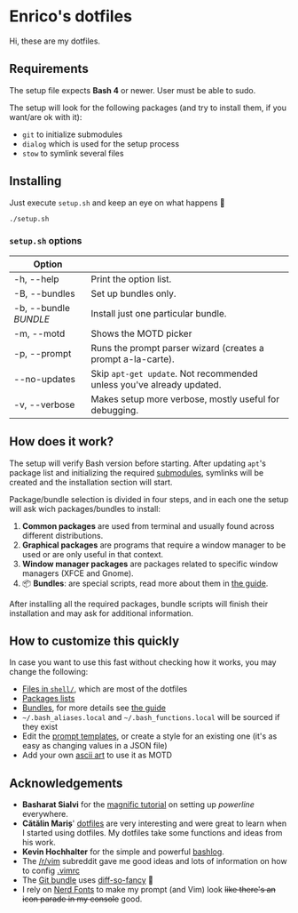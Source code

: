 # Enrico's dotfiles
Hi, these are my dotfiles. 

## Requirements
The setup file expects **Bash 4** or newer. User must be able to sudo.

The setup will look for the following packages (and try to install them, if you want/are ok with it):
  * `git` to initialize submodules
  * `dialog` which is used for the setup process
  * `stow` to symlink several files

## Installing
Just execute `setup.sh` and keep an eye on what happens :crystal_ball:

```
./setup.sh
```

### `setup.sh` options

| **Option**            |                                                                       |
|-----------------------|-----------------------------------------------------------------------|
| -h, --help            | Print the option list.                                                |
| -B, --bundles         | Set up bundles only.                                                  |
| -b, --bundle _BUNDLE_ | Install just one particular bundle.                                   |
| -m, --motd            | Shows the MOTD picker                                                 |
| -p, --prompt          | Runs the prompt parser wizard (creates a prompt a-la-carte).          |
| --no-updates          | Skip `apt-get update`. Not recommended unless you've already updated. |
| -v, --verbose         | Makes setup more verbose, mostly useful for debugging.                |

## How does it work?
The setup will verify Bash version before starting. After updating `apt`'s package list and initializing the required [submodules](./.gitmodules), symlinks will be created and the installation section will start.

Package/bundle selection is divided in four steps, and in each one the setup will ask wich packages/bundles to install:
  1. **Common packages** are used from terminal and usually found across different distributions.
  2. **Graphical packages** are programs that require a window manager to be used or are only useful in that context.
  3. **Window manager packages** are packages related to specific window managers (XFCE and Gnome).
  4. :package: **Bundles**: are special scripts, read more about them in [the guide](./bundles/about-bundles.md).

After installing all the required packages, bundle scripts will finish their installation and may ask for additional information.

## How to customize this quickly
In case you want to use this fast without checking how it works, you may change the following:
  * [Files in `shell/`](./shell/), which are most of the dotfiles
  * [Packages lists](./common/settings.sh)
  * [Bundles](./bundles/), for more details see [the guide](./bundles/about-bundles.md)
  * `~/.bash_aliases.local` and `~/.bash_functions.local` will be sourced if they exist
  * Edit the [prompt templates](./art/prompt/templates/), or create a style for an existing one (it's as easy as changing values in a JSON file)
  * Add your own [ascii art](./art/motd/) to use it as MOTD

## Acknowledgements
  * **Basharat Sialvi** for the [magnific tutorial](https://askubuntu.com/a/283909/198486) on setting up *powerline* everywhere.
  * **Cătălin Mariș**' [dotfiles](https://github.com/alrra/dotfiles) are very interesting and were great to learn when I started using dotfiles. My dotfiles take some functions and ideas from his work.
  * **Kevin Hochhalter** for the simple and powerful [bashlog](https://github.com/klhochhalter/bashlog).
  * The [/r/vim](https://www.reddit.com/r/vim/) subreddit gave me good ideas and lots of information on how to config [.vimrc](./bundles/vim/vim/vimrc)
  * The [Git bundle](./bundles/git/) uses [diff-so-fancy](https://github.com/so-fancy/diff-so-fancy) :information_desk_person:
  * I rely on [Nerd Fonts](https://github.com/ryanoasis/nerd-fonts) to make my prompt (and Vim) look ~~like there's an icon parade in my console~~ good.

